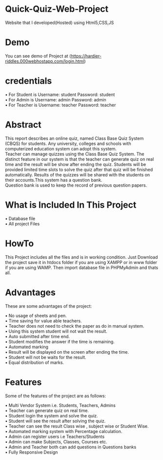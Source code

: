 # Quick-Quiz-Web-Project
Website that I developed(Hosted) using Html5,CSS,JS
# Demo
You can see demo of Project at (https://hardier-riddles.000webhostapp.com/login.html)
# credentials
  • For Student is Username: student Password: student<br>
  • For Admin is Username: admin Password: admin<br>
  • For Teacher is Username: teacher Password: teacher<br>
# Abstract
This report describes an online quiz, named Class Base Quiz System (CBQS) for students. Any university, colleges and schools with computerized education system can adopt this system.<br> Teacher can manage quizzes using the Class Base Quiz System. The distinct feature in our system is that the teacher can generate quiz on real time and the result will be show after ending the quiz. Students will be<br> provided limited time slots to solve the quiz after that quiz will be finished automatically. Results of the quizzes will be shared with the students on their accounts.This system has a question bank. <br>Question bank is used to keep the record of previous question papers.<br>

# What is Included In This Project
  •  Database file<br>
  •  All project Files
# HowTo
This Project includes all the files and is in working condition. Just Download the project save it in htdocs folder if you are using XAMPP or in www folder if you are using WAMP. Then import database file in PHPMyAdmin and thats all.

# Advantages
These are some advantages of the project:

  • No usage of sheets and pen.<br>
  • Time saving for value able teachers.<br>
  • Teacher does not need to check the paper as do in manual system.<br>
  • Using this system student will not wait the result.<br>
  • Auto submitted after time end.<br>
  • Student modifies the answer if the time is remaining.<br>
  • Automated  marking<br>
  • Result will be displayed on the screen after ending the time.<br>
  • Student will not be waits for the result.<br>
  • Equal distribution of marks.<br>
# Features
Some of the features of the project are as follows:

  • Multi Vendor System i.e. Students, Teachers, Admins<br>
  • Teacher can generate quiz on real time.<br>
  • Student login the system and solve the quiz.<br>
  • Student will see the result after solving the quiz.<br>
  • Teacher can see the result Class wise , subject wise or Student Wise.<br>
  • Automated marking system with Percentage calculation.<br>
  • Admin can register users i.e Teachers/Students<br>
  • Admin can make Subjects, Classes, Courses etc.<br>
  • Admin and Teacher both can add questions in Questions banks<br>
  • Fully Responsive Design<br>
